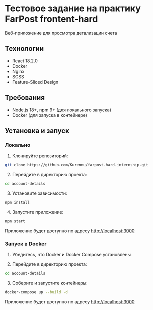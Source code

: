 # Тестовое задание на практику FarPost frontent-hard
Веб-приложение для просмотра детализации счета

## Технологии
- React 18.2.0
- Docker
- Nginx
- SCSS
- Feature-Sliced Design

## Требования

- Node.js 18+, npm 9+ (для локального запуска)
- Docker (для запуска в контейнере)

## Установка и запуск

### Локально
1. Клонируйте репозиторий:
```bash
git clone https://github.com/Kurennu/farpost-hard-internship.git
```

2. Перейдите в директорию проекта:
```bash
cd account-details
```

3. Установите зависимости:
```bash
npm install
```

4. Запустите приложение:
```bash
npm start
```

Приложение будет доступно по адресу [http://localhost:3000](http://localhost:3000)

### Запуск в Docker

1. Убедитесь, что Docker и Docker Compose установлены

2. Перейдите в директорию проекта:
```bash
cd account-details
```

3. Соберите и запустите контейнеры:
```bash
docker-compose up --build -d
```
Приложение будет доступно по адресу [http://localhost:3000](http://localhost:3000)